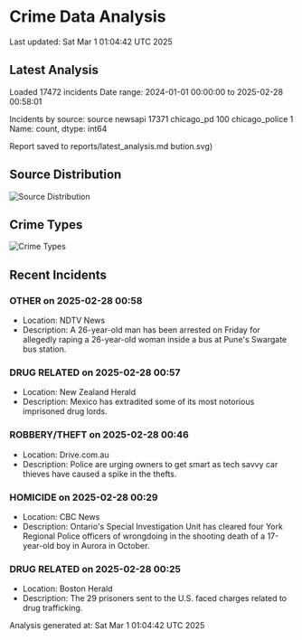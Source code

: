 # Crime Data Analysis
Last updated: Sat Mar  1 01:04:42 UTC 2025

## Latest Analysis

Loaded 17472 incidents
Date range: 2024-01-01 00:00:00 to 2025-02-28 00:58:01

Incidents by source:
source
newsapi           17371
chicago_pd          100
chicago_police        1
Name: count, dtype: int64

Report saved to reports/latest_analysis.md
bution.svg)

## Source Distribution
![Source Distribution](images/source_distribution.svg)

## Crime Types
![Crime Types](images/crime_types.svg)

## Recent Incidents

### OTHER on 2025-02-28 00:58
- Location: NDTV News
- Description: A 26-year-old man has been arrested on Friday for allegedly raping a 26-year-old woman inside a bus at Pune&#039;s Swargate bus station.


### DRUG RELATED on 2025-02-28 00:57
- Location: New Zealand Herald
- Description: Mexico has extradited some of its most notorious imprisoned drug lords.


### ROBBERY/THEFT on 2025-02-28 00:46
- Location: Drive.com.au
- Description: Police are urging owners to get smart as tech savvy car thieves have caused a spike in the thefts.


### HOMICIDE on 2025-02-28 00:29
- Location: CBC News
- Description: Ontario's Special Investigation Unit has cleared four York Regional Police officers of wrongdoing in the shooting death of a 17-year-old boy in Aurora in October.


### DRUG RELATED on 2025-02-28 00:25
- Location: Boston Herald
- Description: The 29 prisoners sent to the U.S. faced charges related to drug trafficking.

Analysis generated at: Sat Mar  1 01:04:42 UTC 2025
